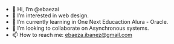 







- 👋 Hi, I’m @ebaezai
- 👀 I’m interested in web design.
- 🌱 I’m currently learning in One Next Educaction Alura - Oracle.
- 💞️ I’m looking to collaborate on Asynchronous systems.
- 📫 How to reach me: ebaeza.ibanez@gmail.com

<!---
ebaezai/ebaezai is a ✨ special ✨ repository because its `README.md` (this file) appears on your GitHub profile.
You can click the Preview link to take a look at your changes.
--->
